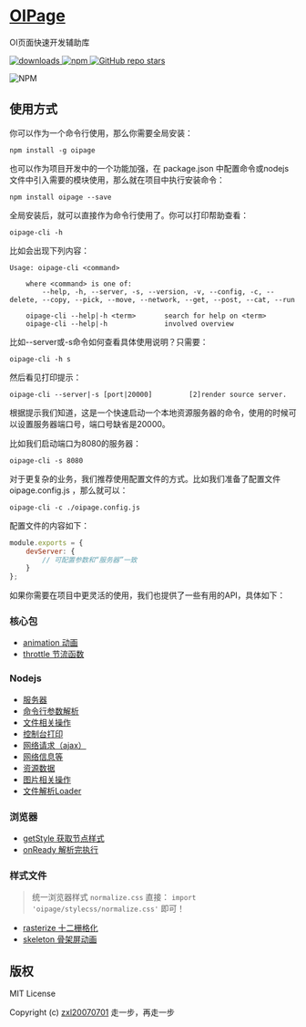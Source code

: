 # [OIPage](https://github.com/oi-contrib/OIPage)
OI页面快速开发辅助库

<p>
    <a href="https://zxl20070701.github.io/toolbox/#/npm-download?packages=oipage&interval=7">
        <img src="https://img.shields.io/npm/dm/oipage.svg" alt="downloads">
    </a>
    <a href="https://www.npmjs.com/package/oipage">
        <img src="https://img.shields.io/npm/v/oipage.svg" alt="npm">
    </a>
    <a href="https://github.com/oi-contrib/OIPage" target='_blank'>
        <img alt="GitHub repo stars" src="https://img.shields.io/github/stars/oi-contrib/OIPage?style=social">
    </a>
</p>

<img src="https://nodei.co/npm/oipage.png?downloads=true&amp;downloadRank=true&amp;stars=true" alt="NPM">

## 使用方式

你可以作为一个命令行使用，那么你需要全局安装：

```shell
npm install -g oipage
```

也可以作为项目开发中的一个功能加强，在 package.json 中配置命令或nodejs文件中引入需要的模块使用，那么就在项目中执行安装命令：

```shell
npm install oipage --save
```

全局安装后，就可以直接作为命令行使用了。你可以打印帮助查看：

```shell
oipage-cli -h
```

比如会出现下列内容：

```
Usage: oipage-cli <command>

    where <command> is one of:
        --help, -h, --server, -s, --version, -v, --config, -c, --delete, --copy, --pick, --move, --network, --get, --post, --cat, --run
    
    oipage-cli --help|-h <term>       search for help on <term>
    oipage-cli --help|-h              involved overview
```

比如--server或-s命令如何查看具体使用说明？只需要：

```shell
oipage-cli -h s
```

然后看见打印提示：

```
oipage-cli --server|-s [port|20000]         [2]render source server.
```

根据提示我们知道，这是一个快速启动一个本地资源服务器的命令，使用的时候可以设置服务器端口号，端口号缺省是20000。

比如我们启动端口为8080的服务器：

```shell
oipage-cli -s 8080
```

对于更复杂的业务，我们推荐使用配置文件的方式。比如我们准备了配置文件 oipage.config.js ，那么就可以：

```shell
oipage-cli -c ./oipage.config.js
```

配置文件的内容如下：

```js
module.exports = {
    devServer: {
        // 可配置参数和“服务器”一致
    }
};
```

如果你需要在项目中更灵活的使用，我们也提供了一些有用的API，具体如下：

### 核心包

- [animation 动画](./docs/corejs/animation.md)
- [throttle 节流函数](./docs/corejs/throttle.md)

### Nodejs

- [服务器](./docs/nodejs/server.md)
- [命令行参数解析](./docs/nodejs/options.md)
- [文件相关操作](./docs/nodejs/file.md)
- [控制台打印](./docs/nodejs/console.md)
- [网络请求（ajax）](./docs/nodejs/ajax.md)
- [网络信息等](./docs/nodejs/network.md)
- [资源数据](./docs/nodejs/data.md)
- [图片相关操作](./docs/nodejs/image.md)
- [文件解析Loader](./docs/nodejs/loader.md)

### 浏览器

- [getStyle 获取节点样式](./docs/browserjs/getStyle.md)
- [onReady 解析完执行](./docs/browserjs/onReady.md)

### 样式文件

> 统一浏览器样式 `normalize.css` 直接： `import 'oipage/stylecss/normalize.css'` 即可！

- [rasterize 十二栅格化](./docs/stylecss/rasterize.md)
- [skeleton 骨架屏动画](./docs/stylecss/skeleton.md)

## 版权

MIT License

Copyright (c) [zxl20070701](https://zxl20070701.github.io/notebook/home.html) 走一步，再走一步